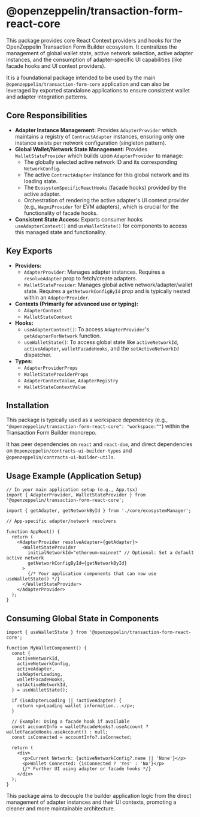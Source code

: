 # @openzeppelin/transaction-form-react-core

This package provides core React Context providers and hooks for the OpenZeppelin Transaction Form Builder ecosystem. It centralizes the management of global wallet state, active network selection, active adapter instances, and the consumption of adapter-specific UI capabilities (like facade hooks and UI context providers).

It is a foundational package intended to be used by the main `@openzeppelin/transaction-form-core` application and can also be leveraged by exported standalone applications to ensure consistent wallet and adapter integration patterns.

## Core Responsibilities

- **Adapter Instance Management:** Provides `AdapterProvider` which maintains a registry of `ContractAdapter` instances, ensuring only one instance exists per network configuration (singleton pattern).
- **Global Wallet/Network State Management:** Provides `WalletStateProvider` which builds upon `AdapterProvider` to manage:
  - The globally selected active network ID and its corresponding `NetworkConfig`.
  - The active `ContractAdapter` instance for this global network and its loading state.
  - The `EcosystemSpecificReactHooks` (facade hooks) provided by the active adapter.
  - Orchestration of rendering the active adapter's UI context provider (e.g., `WagmiProvider` for EVM adapters), which is crucial for the functionality of facade hooks.
- **Consistent State Access:** Exports consumer hooks `useAdapterContext()` and `useWalletState()` for components to access this managed state and functionality.

## Key Exports

- **Providers:**
  - `AdapterProvider`: Manages adapter instances. Requires a `resolveAdapter` prop to fetch/create adapters.
  - `WalletStateProvider`: Manages global active network/adapter/wallet state. Requires a `getNetworkConfigById` prop and is typically nested within an `AdapterProvider`.
- **Contexts (Primarily for advanced use or typing):**
  - `AdapterContext`
  - `WalletStateContext`
- **Hooks:**
  - `useAdapterContext()`: To access `AdapterProvider`'s `getAdapterForNetwork` function.
  - `useWalletState()`: To access global state like `activeNetworkId`, `activeAdapter`, `walletFacadeHooks`, and the `setActiveNetworkId` dispatcher.
- **Types:**
  - `AdapterProviderProps`
  - `WalletStateProviderProps`
  - `AdapterContextValue`, `AdapterRegistry`
  - `WalletStateContextValue`

## Installation

This package is typically used as a workspace dependency (e.g., `"@openzeppelin/transaction-form-react-core": "workspace:^"`) within the Transaction Form Builder monorepo.

It has peer dependencies on `react` and `react-dom`, and direct dependencies on `@openzeppelin/contracts-ui-builder-types` and `@openzeppelin/contracts-ui-builder-utils`.

## Usage Example (Application Setup)

```tsx
// In your main application setup (e.g., App.tsx)
import { AdapterProvider, WalletStateProvider } from '@openzeppelin/transaction-form-react-core';

import { getAdapter, getNetworkById } from './core/ecosystemManager';

// App-specific adapter/network resolvers

function AppRoot() {
  return (
    <AdapterProvider resolveAdapter={getAdapter}>
      <WalletStateProvider
        initialNetworkId="ethereum-mainnet" // Optional: Set a default active network
        getNetworkConfigById={getNetworkById}
      >
        {/* Your application components that can now use useWalletState() */}
      </WalletStateProvider>
    </AdapterProvider>
  );
}
```

## Consuming Global State in Components

```tsx
import { useWalletState } from '@openzeppelin/transaction-form-react-core';

function MyWalletComponent() {
  const {
    activeNetworkId,
    activeNetworkConfig,
    activeAdapter,
    isAdapterLoading,
    walletFacadeHooks,
    setActiveNetworkId,
  } = useWalletState();

  if (isAdapterLoading || !activeAdapter) {
    return <p>Loading wallet information...</p>;
  }

  // Example: Using a facade hook if available
  const accountInfo = walletFacadeHooks?.useAccount ? walletFacadeHooks.useAccount() : null;
  const isConnected = accountInfo?.isConnected;

  return (
    <div>
      <p>Current Network: {activeNetworkConfig?.name || 'None'}</p>
      <p>Wallet Connected: {isConnected ? 'Yes' : 'No'}</p>
      {/* Further UI using adapter or facade hooks */}
    </div>
  );
}
```

This package aims to decouple the builder application logic from the direct management of adapter instances and their UI contexts, promoting a cleaner and more maintainable architecture.
